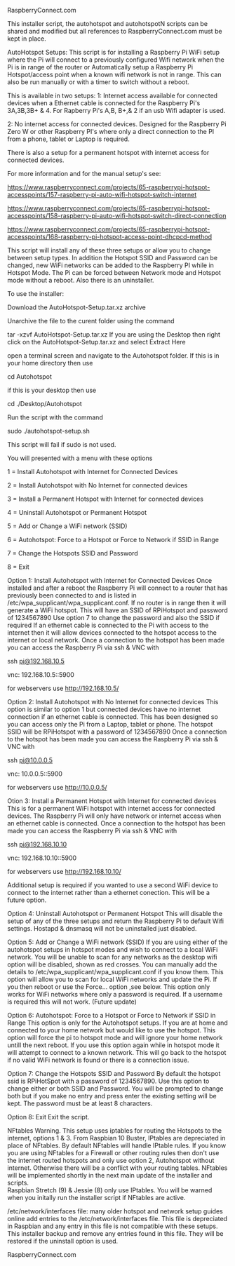 RaspberryConnect.com

This installer script, the autohotspot and autohotspotN scripts can be shared and modified but all references to RaspberryConnect.com must be kept in place.

AutoHotspot Setups:
This script is for installing a Raspberry Pi WiFi setup where the Pi will connect to a previously configured Wifi network when the Pi is in range of the router or Automatically setup a Raspberry Pi Hotspot/access point when a known wifi network is not in range.
This can also be run manually or with a timer to switch without a reboot.

This is available in two setups:
1: Internet access available for connected devices when a Ethernet cable is connected for the Raspberry Pi's 3A,3B,3B+ & 4. For Rapberry Pi's A,B, B+,& 2 if an usb Wifi adapter is used.

2: No internet access for connected devices. Designed for the Raspberry Pi Zero W or other Raspberry PI's where only a direct connection to the PI from a phone, tablet or Laptop is required.

There is also a setup for a permanent hotspot with internet access for connected devices.

For more information and for the manual setup's see:

https://www.raspberryconnect.com/projects/65-raspberrypi-hotspot-accesspoints/157-raspberry-pi-auto-wifi-hotspot-switch-internet

https://www.raspberryconnect.com/projects/65-raspberrypi-hotspot-accesspoints/158-raspberry-pi-auto-wifi-hotspot-switch-direct-connection

https://www.raspberryconnect.com/projects/65-raspberrypi-hotspot-accesspoints/168-raspberry-pi-hotspot-access-point-dhcpcd-method

This script will install any of these three setups or allow you to change between setup types.
In addition the Hotspot SSID and Password can be changed, new WiFi networks can be added to the Raspberry PI while in Hotspot Mode. The Pi can be forced between Network mode and Hotspot mode without a reboot. Also there is an uninstaller.

To use the installer:

Download the AutoHotspot-Setup.tar.xz archive 

Unarchive the file to the curent folder using the command

tar -xzvf AutoHotspot-Setup.tar.xz
If you are using the Desktop then right click on the AutoHotspot-Setup.tar.xz and select Extract Here

open a terminal screen and navigate to the Autohotspot folder. If this is in your home directory then use 

cd Autohotspot

if this is your desktop then use 

cd ./Desktop/Autohotspot

Run the script with the command

sudo ./autohotspot-setup.sh

This script will fail if sudo is not used.

You will presented with a menu with these options

 1 = Install Autohotspot with Internet for Connected Devices
 
 2 = Install Autohotspot with No Internet for connected devices
 
 3 = Install a Permanent Hotspot with Internet for connected devices
 
 4 = Uninstall Autohotspot or Permanent Hotspot
 
 5 = Add or Change a WiFi network (SSID)
 
 6 = Autohotspot: Force to a Hotspot or Force to Network if SSID in Range
 
 7 = Change the Hotspots SSID and Password
 
 8 = Exit


Option 1: Install Autohotspot with Internet for Connected Devices 
Once installed and after a reboot the Raspberry Pi will connect to a router that has previously been connected to and is listed in /etc/wpa_supplicant/wpa_supplicant.conf. If no router is in range then it will generate a WiFi hotspot.
This will have an SSID of RPiHotspot and password of 1234567890
Use option 7 to change the password and also the SSID if required
If an ethernet cable is connected to the Pi with access to the internet then it will allow devices connected to the hotspot access to the internet or local network.
Once a connection to the hotspot has been made you can access the Raspberry Pi via ssh & VNC with

ssh pi@192.168.10.5

vnc: 192.168.10.5::5900

for webservers use http://192.168.10.5/

Option 2: Install Autohotspot with No Internet for connected devices
This option is similar to option 1 but connected devices have no internet connection if an ethernet cable is connected. 
This has been designed so you can access only the Pi from a Laptop, tablet or phone.
The hotspot SSID will be RPiHotspot with a password of 1234567890
Once a connection to the hotspot has been made you can access the Raspberry Pi via ssh & VNC with

ssh pi@10.0.0.5

vnc: 10.0.0.5::5900

for webservers use http://10.0.0.5/

Otion 3: Install a Permanent Hotspot with Internet for connected devices
This is for a permanent WiFi hotspot with internet access for connected devices.
The Raspberry Pi will only have network or internet access when an ethernet cable is connected.
Once a connection to the hotspot has been made you can access the Raspberry Pi via ssh & VNC with

ssh pi@192.168.10.10

vnc: 192.168.10.10::5900

for webservers use http://192.168.10.10/

Additional setup is required if you wanted to use a second WiFi device to connect to the internet rather than a ethernet conection. This will be a future option.

Option 4: Uninstall Autohotspot or Permanent Hotspot
This will disable the setup of any of the three setups and return the Raspberry Pi to default Wifi settings.
Hostapd & dnsmasq will not be uninstalled just disabled.

Option 5: Add or Change a WiFi network (SSID)
If you are using either of the autohotspot setups in hotspot modes and wish to connect to a local WiFi network. You will be unable to scan for any networks as the desktop wifi option will be disabled, shown as red crosses. You can manually add the details to /etc/wpa_supplicant/wpa_supplicant.conf if you know them. 
This option will allow you to scan for local WiFi networks and update the Pi. If you then reboot or use the Force... option ,see below. 
This option only works for WiFi networks where only a password is required. If a username is required this will not work. (Future update)

Option 6: Autohotspot: Force to a Hotspot or Force to Network if SSID in Range
This option is only for the Autohotspot setups.
If you are at home and connected to your home network but would like to use the hotspot. This option will force the pi to hotspot mode and will ignore your home network untill the next reboot. If you use this option again while in hotspot mode it will attempt to connect to a known network. This will go back to the hotspot if no valid WiFi network is found or there is a connection issue.
 
Option 7: Change the Hotspots SSID and Password
By default the hotspot ssid is RPiHotSpot with a password of 1234567890. Use this option to change either or both SSID and Password.
You will be prompted to change both but if you make no entry and press enter the existing setting will be kept.
The password must be at least 8 characters. 

Option 8: Exit
Exit the script.

 
NFtables Warning.
This setup uses iptables for routing the Hotspots to the internet, options 1 & 3. From Raspbian 10 Buster, IPtables are depreciated in place of NFtables. By default NFtables will handle IPtable rules. 
If you know you are using NFtables for a Firewall or other routing rules then don't use the internet routed hotspots and only use option 2, Autohotspot without internet. Otherwise there will be a conflict with your routing tables. 
NFtables will be implemented shortly in the next main update of the installer and scripts.    
Raspbian Stretch (9) & Jessie (8) only use IPtables.
You will be warned when you initally run the installer script if NFtables are active.

/etc/network/interfaces file:
many older hotspot and network setup guides online add entries to the /etc/network/interfaces file. This file is depreciated in Raspbian and any entry in this file is not compatible with these setups. This installer backup and remove any entries found in this file. They will be restored if the uninstall option is used.

RaspberryConnect.com
